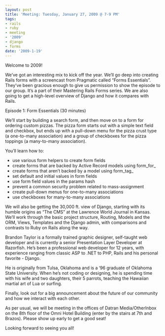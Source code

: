 ```yaml
---
layout: post
title: 'Meeting: Tuesday, January 27, 2009 @ 7-9 PM'
tags:
- rails
- ruby
- meeting
- '2009'
- django
- forms
date: '2009-1-19'
---
```

Welcome to 2009!

We’ve got an interesting mix to kick off the year. We’ll go deep into creating Rails forms with a screencast from Pragmatic called “Forms Essentials”. They’ve been gracious enough to give us permission to show the episode to our group. It’s a part of their Mastering Rails Forms series. We are also going to get a high-level overview of Django and how it compares with Rails.

Episode 1: Form Essentials (30 minutes)

We’ll start by building a search form, and then move on to a form for ordering custom pizzas. The pizza form starts out with a simple text field and checkbox, but ends up with a pull-down menu for the pizza crust type (a one-to-many association) and a group of checkboxes for the pizza toppings (a many-to-many association).

You’ll learn how to:

- use various form helpers to create form fields
- create forms that are backed by Active Record models using form_for_
- create forms that aren’t backed by a model using form_tag_
- set default and initial values in form fields
- use form field values in the params hash
- prevent a common security problem related to mass-assignment
- create pull-down menus for one-to-many associations
- use checkboxes for many-to-many associations

We will also be getting the 30,000 ft. view of Django, starting with its humble origins as “The CMS” at the Lawrence World Journal in Kansas. We’ll work through the basic project structure, Routing, Models and the ORM, Views, Templates and the Django admin, with comparisons and contrasts to Ruby on Rails along the way.

Brandon Taylor is a formally trained graphic designer, self-taught web developer and is currently a senior Presentation Layer Developer at Razorfish. He’s been a professional web developer for 12 years, with experience ranging from classic ASP to .NET to PHP, Rails and his personal favorite - Django.

He is originally from Tulsa, Oklahoma and is a ‘96 graduate of Oklahoma State University. When he’s not coding or designing, he is spending time with his wife and two daughters, their 5 parrots, teaching the Hawaiian martial art of Lua or surfing.

Finally, look out for a big announcement about the future of our community and how we interact with each other.

As per usual, we will be meeting in the offices of Datran Media/OtherInbox on the 8th floor of the Omni Hotel Building (enter by the stairs at 7th and Brazos). Please show up early to get a good seat!

Looking forward to seeing you all!

